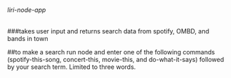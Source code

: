 ###### liri-node-app

###takes user input and returns search data from spotify, OMBD, and bands in town

##to make a search run node and enter one of the following commands (spotify-this-song, concert-this, movie-this, and do-what-it-says) followed by your search term. Limited to three words.